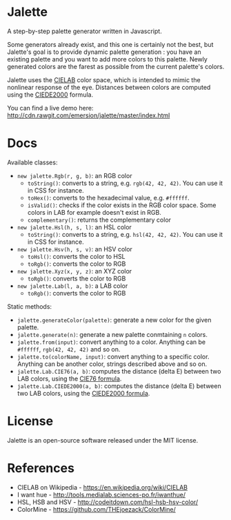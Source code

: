 Jalette
=======

A step-by-step palette generator written in Javascript.

Some generators already exist, and this one is certainly not the best, but Jalette's goal is to provide dynamic palette generation : you have an existing palette and you want to add more colors to this palette. Newly generated colors are the farest as possible from the current palette's colors.

Jalette uses the [CIELAB](http://en.wikipedia.org/wiki/CIELAB) color space, which is intended to mimic the nonlinear response of the eye. Distances between colors are computed using the [CIEDE2000](http://en.wikipedia.org/wiki/Color_difference#CIEDE2000) formula.

You can find a live demo here: http://cdn.rawgit.com/emersion/jalette/master/index.html

Docs
====

Available classes:
* `new jalette.Rgb(r, g, b)`: an RGB color
  * `toString()`: converts to a string, e.g. `rgb(42, 42, 42)`. You can use it in CSS for instance.
  * `toHex()`: converts to the hexadecimal value, e.g. `#ffffff`.
  * `isValid()`: checks if the color exists in the RGB color space. Some colors in LAB for example doesn't exist in RGB.
  * `complementary()`: returns the complementary color
* `new jalette.Hsl(h, s, l)`: an HSL color
  * `toString()`: converts to a string, e.g. `hsl(42, 42, 42)`. You can use it in CSS for instance.
* `new jalette.Hsv(h, s, v)`: an HSV color
  * `toHsl()`: converts the color to HSL
  * `toRgb()`: converts the color to RGB
* `new jalette.Xyz(x, y, z)`: an XYZ color
  * `toRgb()`: converts the color to RGB
* `new jalette.Lab(l, a, b)`: a LAB color
  * `toRgb()`: converts the color to RGB

Static methods:
* `jalette.generateColor(palette)`: generate a new color for the given palette.
* `jalette.generate(n)`: generate a new palette conmtaining `n` colors.
* `jalette.from(input)`: convert anything to a color. Anything can be `#ffffff`, `rgb(42, 42, 42)` and so on.
* `jalette.to(colorName, input)`: convert anything to a specific color. Anything can be another color, strings described above and so on.
* `jalette.Lab.CIE76(a, b)`: computes the distance (delta E) between two LAB colors, using the [CIE76 formula](http://en.wikipedia.org/wiki/Color_difference#CIE76).
* `jalette.Lab.CIEDE2000(a, b)`: computes the distance (delta E) between two LAB colors, using the [CIEDE2000 formula](http://en.wikipedia.org/wiki/Color_difference#CIEDE2000).

License
=======

Jalette is an open-source software released under the MIT license.

References
==========

* CIELAB on Wikipedia - https://en.wikipedia.org/wiki/CIELAB
* I want hue - http://tools.medialab.sciences-po.fr/iwanthue/
* HSL, HSB and HSV - http://codeitdown.com/hsl-hsb-hsv-color/
* ColorMine - https://github.com/THEjoezack/ColorMine/

